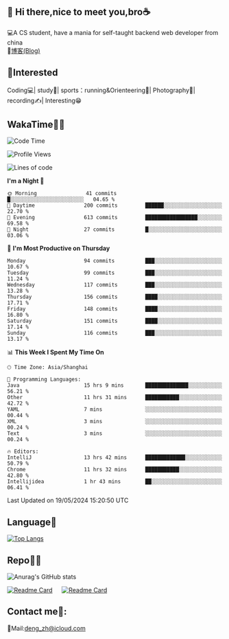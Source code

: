 👋 Hi there,nice to meet you,bro☕
---
💻A CS student, have a mania for self-taught backend web developer from china   
📌[博客(Blog)](https://github.com/HealUP/MyBlog)

 <!-- waka-box start -->
 <!-- waka-box end -->
 
🧲**Interested**
--
Coding💻| study📖| sports：running&Orienteering🏃‍| Photography📸| recording✍️| Interesting😁

WakaTime👨‍💻
---
<!--START_SECTION:waka-->
![Code Time](http://img.shields.io/badge/Code%20Time-1%2C158%20hrs%2019%20mins-blue)

![Profile Views](http://img.shields.io/badge/Profile%20Views-3-blue)

![Lines of code](https://img.shields.io/badge/From%20Hello%20World%20I%27ve%20Written-205.0%20thousand%20lines%20of%20code-blue)

**I'm a Night 🦉** 

```text
🌞 Morning                41 commits          █░░░░░░░░░░░░░░░░░░░░░░░░   04.65 % 
🌆 Daytime                200 commits         ██████░░░░░░░░░░░░░░░░░░░   22.70 % 
🌃 Evening                613 commits         █████████████████░░░░░░░░   69.58 % 
🌙 Night                  27 commits          █░░░░░░░░░░░░░░░░░░░░░░░░   03.06 % 
```
📅 **I'm Most Productive on Thursday** 

```text
Monday                   94 commits          ███░░░░░░░░░░░░░░░░░░░░░░   10.67 % 
Tuesday                  99 commits          ███░░░░░░░░░░░░░░░░░░░░░░   11.24 % 
Wednesday                117 commits         ███░░░░░░░░░░░░░░░░░░░░░░   13.28 % 
Thursday                 156 commits         ████░░░░░░░░░░░░░░░░░░░░░   17.71 % 
Friday                   148 commits         ████░░░░░░░░░░░░░░░░░░░░░   16.80 % 
Saturday                 151 commits         ████░░░░░░░░░░░░░░░░░░░░░   17.14 % 
Sunday                   116 commits         ███░░░░░░░░░░░░░░░░░░░░░░   13.17 % 
```


📊 **This Week I Spent My Time On** 

```text
🕑︎ Time Zone: Asia/Shanghai

💬 Programming Languages: 
Java                     15 hrs 9 mins       ██████████████░░░░░░░░░░░   56.21 % 
Other                    11 hrs 31 mins      ███████████░░░░░░░░░░░░░░   42.72 % 
YAML                     7 mins              ░░░░░░░░░░░░░░░░░░░░░░░░░   00.44 % 
XML                      3 mins              ░░░░░░░░░░░░░░░░░░░░░░░░░   00.24 % 
Text                     3 mins              ░░░░░░░░░░░░░░░░░░░░░░░░░   00.24 % 

🔥 Editors: 
IntelliJ                 13 hrs 42 mins      █████████████░░░░░░░░░░░░   50.79 % 
Chrome                   11 hrs 32 mins      ███████████░░░░░░░░░░░░░░   42.80 % 
Intellijidea             1 hr 43 mins        ██░░░░░░░░░░░░░░░░░░░░░░░   06.41 % 
```


 Last Updated on 19/05/2024 15:20:50 UTC
<!--END_SECTION:waka-->

Language🚀
---
[![Top Langs](https://github-readme-stats.vercel.app/api/top-langs/?username=HealUP&layout=compact&hide_border=true)](https://github.com/HealUP)

Repo🧑‍💻
---
![Anurag's GitHub stats](https://github-readme-stats.vercel.app/api?username=HealUP&count_private=true&show_icons=true&theme=gruvbox&hide_border=true) 

[![Readme Card](https://github-readme-stats.vercel.app/api/pin/?username=HealUP&repo=InternetEy&theme=transparent)](https://github.com/HealUP/InternetEy) &emsp;
[![Readme Card](https://github-readme-stats.vercel.app/api/pin/?username=HealUP&repo=CampusExperience&theme=transparent)](https://github.com/HealUP/CampusExperience)


Contact me📱:
---
📮Mail:deng_zh@icloud.com  

